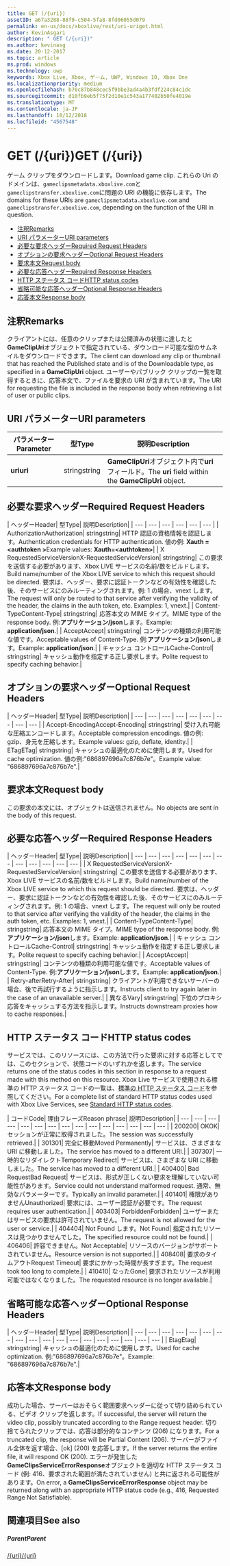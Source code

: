 ```yaml
---
title: GET (/{uri})
assetID: a67a3288-88f9-c504-5fa8-8fd06055d079
permalink: en-us/docs/xboxlive/rest/uri-uriget.html
author: KevinAsgari
description: " GET (/{uri})"
ms.author: kevinasg
ms.date: 20-12-2017
ms.topic: article
ms.prod: windows
ms.technology: uwp
keywords: Xbox Live, Xbox, ゲーム, UWP, Windows 10, Xbox One
ms.localizationpriority: medium
ms.openlocfilehash: b70c87b848cec5f9bbe3ad4a4b3fdf224c84c1dc
ms.sourcegitcommit: d10fb9eb5f75f2d10e1c543a177402b50fe4019e
ms.translationtype: MT
ms.contentlocale: ja-JP
ms.lasthandoff: 10/12/2018
ms.locfileid: "4567548"
---
```

# <a name="get-uri"></a><span data-ttu-id="a35dc-104">GET (/{uri})</span><span class="sxs-lookup"><span data-stu-id="a35dc-104">GET (/{uri})</span></span>
<span data-ttu-id="a35dc-105">ゲーム クリップをダウンロードします。</span><span class="sxs-lookup"><span data-stu-id="a35dc-105">Download game clip.</span></span> <span data-ttu-id="a35dc-106">これらの Uri のドメインは、`gameclipsmetadata.xboxlive.com`と`gameclipstransfer.xboxlive.com`に問題の URI の機能に依存します。</span><span class="sxs-lookup"><span data-stu-id="a35dc-106">The domains for these URIs are `gameclipsmetadata.xboxlive.com` and `gameclipstransfer.xboxlive.com`, depending on the function of the URI in question.</span></span>
 
  * [<span data-ttu-id="a35dc-107">注釈</span><span class="sxs-lookup"><span data-stu-id="a35dc-107">Remarks</span></span>](#ID4EX)
  * [<span data-ttu-id="a35dc-108">URI パラメーター</span><span class="sxs-lookup"><span data-stu-id="a35dc-108">URI parameters</span></span>](#ID4EDB)
  * [<span data-ttu-id="a35dc-109">必要な要求ヘッダー</span><span class="sxs-lookup"><span data-stu-id="a35dc-109">Required Request Headers</span></span>](#ID4EEC)
  * [<span data-ttu-id="a35dc-110">オプションの要求ヘッダー</span><span class="sxs-lookup"><span data-stu-id="a35dc-110">Optional Request Headers</span></span>](#ID4EQE)
  * [<span data-ttu-id="a35dc-111">要求本文</span><span class="sxs-lookup"><span data-stu-id="a35dc-111">Request body</span></span>](#ID4EZF)
  * [<span data-ttu-id="a35dc-112">必要な応答ヘッダー</span><span class="sxs-lookup"><span data-stu-id="a35dc-112">Required Response Headers</span></span>](#ID4EEG)
  * [<span data-ttu-id="a35dc-113">HTTP ステータス コード</span><span class="sxs-lookup"><span data-stu-id="a35dc-113">HTTP status codes</span></span>](#ID4EYAAC)
  * [<span data-ttu-id="a35dc-114">省略可能な応答ヘッダー</span><span class="sxs-lookup"><span data-stu-id="a35dc-114">Optional Response Headers</span></span>](#ID4EOFAC)
  * [<span data-ttu-id="a35dc-115">応答本文</span><span class="sxs-lookup"><span data-stu-id="a35dc-115">Response body</span></span>](#ID4EOGAC)
 
<a id="ID4EX"></a>

 
## <a name="remarks"></a><span data-ttu-id="a35dc-116">注釈</span><span class="sxs-lookup"><span data-stu-id="a35dc-116">Remarks</span></span>
 
<span data-ttu-id="a35dc-117">クライアントには、任意のクリップまたは公開済みの状態に達したと**GameClipUri**オブジェクトで指定されている、ダウンロード可能な型のサムネイルをダウンロードできます。</span><span class="sxs-lookup"><span data-stu-id="a35dc-117">The client can download any clip or thumbnail that has reached the Published state and is of the Downloadable type, as specified in a **GameClipUri** object.</span></span> <span data-ttu-id="a35dc-118">ユーザーやパブリック クリップの一覧を取得するときに、応答本文で、ファイルを要求の URI が含まれています。</span><span class="sxs-lookup"><span data-stu-id="a35dc-118">The URI for requesting the file is included in the response body when retrieving a list of user or public clips.</span></span>
  
<a id="ID4EDB"></a>

 
## <a name="uri-parameters"></a><span data-ttu-id="a35dc-119">URI パラメーター</span><span class="sxs-lookup"><span data-stu-id="a35dc-119">URI parameters</span></span>
 
| <span data-ttu-id="a35dc-120">パラメーター</span><span class="sxs-lookup"><span data-stu-id="a35dc-120">Parameter</span></span>| <span data-ttu-id="a35dc-121">型</span><span class="sxs-lookup"><span data-stu-id="a35dc-121">Type</span></span>| <span data-ttu-id="a35dc-122">説明</span><span class="sxs-lookup"><span data-stu-id="a35dc-122">Description</span></span>| 
| --- | --- | --- | 
| <b><span data-ttu-id="a35dc-123">uri</span><span class="sxs-lookup"><span data-stu-id="a35dc-123">uri</span></span></b>| <span data-ttu-id="a35dc-124">string</span><span class="sxs-lookup"><span data-stu-id="a35dc-124">string</span></span>| <span data-ttu-id="a35dc-125"><b>GameClipUri</b>オブジェクト内で<b>uri</b>フィールド。</span><span class="sxs-lookup"><span data-stu-id="a35dc-125">The <b>uri</b> field within the <b>GameClipUri</b> object.</span></span>| 
  
<a id="ID4EEC"></a>

 
## <a name="required-request-headers"></a><span data-ttu-id="a35dc-126">必要な要求ヘッダー</span><span class="sxs-lookup"><span data-stu-id="a35dc-126">Required Request Headers</span></span>
 
| <span data-ttu-id="a35dc-127">ヘッダー</span><span class="sxs-lookup"><span data-stu-id="a35dc-127">Header</span></span>| <span data-ttu-id="a35dc-128">型</span><span class="sxs-lookup"><span data-stu-id="a35dc-128">Type</span></span>| <span data-ttu-id="a35dc-129">説明</span><span class="sxs-lookup"><span data-stu-id="a35dc-129">Description</span></span>| 
| --- | --- | --- | --- | --- | --- | 
| <span data-ttu-id="a35dc-130">Authorization</span><span class="sxs-lookup"><span data-stu-id="a35dc-130">Authorization</span></span>| <span data-ttu-id="a35dc-131">string</span><span class="sxs-lookup"><span data-stu-id="a35dc-131">string</span></span>| <span data-ttu-id="a35dc-132">HTTP 認証の資格情報を認証します。</span><span class="sxs-lookup"><span data-stu-id="a35dc-132">Authentication credentials for HTTP authentication.</span></span> <span data-ttu-id="a35dc-133">値の例: <b>Xauth =&lt;authtoken ></b></span><span class="sxs-lookup"><span data-stu-id="a35dc-133">Example values: <b>Xauth=&lt;authtoken></b></span></span>| 
| <span data-ttu-id="a35dc-134">X RequestedServiceVersion</span><span class="sxs-lookup"><span data-stu-id="a35dc-134">X-RequestedServiceVersion</span></span>| <span data-ttu-id="a35dc-135">string</span><span class="sxs-lookup"><span data-stu-id="a35dc-135">string</span></span>| <span data-ttu-id="a35dc-136">この要求を送信する必要があります、Xbox LIVE サービスの名前/数をビルドします。</span><span class="sxs-lookup"><span data-stu-id="a35dc-136">Build name/number of the Xbox LIVE service to which this request should be directed.</span></span> <span data-ttu-id="a35dc-137">要求は、ヘッダー、要求に認証トークンなどの有効性を確認した後、そのサービスにのみルーティングされます。例: 1 の場合、vnext します。</span><span class="sxs-lookup"><span data-stu-id="a35dc-137">The request will only be routed to that service after verifying the validity of the header, the claims in the auth token, etc. Examples: 1, vnext.</span></span>| 
| <span data-ttu-id="a35dc-138">Content-Type</span><span class="sxs-lookup"><span data-stu-id="a35dc-138">Content-Type</span></span>| <span data-ttu-id="a35dc-139">string</span><span class="sxs-lookup"><span data-stu-id="a35dc-139">string</span></span>| <span data-ttu-id="a35dc-140">応答本文の MIME タイプ。</span><span class="sxs-lookup"><span data-stu-id="a35dc-140">MIME type of the response body.</span></span> <span data-ttu-id="a35dc-141">例:<b>アプリケーション/json</b>します。</span><span class="sxs-lookup"><span data-stu-id="a35dc-141">Example: <b>application/json</b>.</span></span>| 
| <span data-ttu-id="a35dc-142">Accept</span><span class="sxs-lookup"><span data-stu-id="a35dc-142">Accept</span></span>| <span data-ttu-id="a35dc-143">string</span><span class="sxs-lookup"><span data-stu-id="a35dc-143">string</span></span>| <span data-ttu-id="a35dc-144">コンテンツの種類の利用可能な値です。</span><span class="sxs-lookup"><span data-stu-id="a35dc-144">Acceptable values of Content-Type.</span></span> <span data-ttu-id="a35dc-145">例:<b>アプリケーション/json</b>します。</span><span class="sxs-lookup"><span data-stu-id="a35dc-145">Example: <b>application/json</b>.</span></span>| 
| <span data-ttu-id="a35dc-146">キャッシュ コントロール</span><span class="sxs-lookup"><span data-stu-id="a35dc-146">Cache-Control</span></span>| <span data-ttu-id="a35dc-147">string</span><span class="sxs-lookup"><span data-stu-id="a35dc-147">string</span></span>| <span data-ttu-id="a35dc-148">キャッシュ動作を指定する正し要求します。</span><span class="sxs-lookup"><span data-stu-id="a35dc-148">Polite request to specify caching behavior.</span></span>| 
  
<a id="ID4EQE"></a>

 
## <a name="optional-request-headers"></a><span data-ttu-id="a35dc-149">オプションの要求ヘッダー</span><span class="sxs-lookup"><span data-stu-id="a35dc-149">Optional Request Headers</span></span>
 
| <span data-ttu-id="a35dc-150">ヘッダー</span><span class="sxs-lookup"><span data-stu-id="a35dc-150">Header</span></span>| <span data-ttu-id="a35dc-151">型</span><span class="sxs-lookup"><span data-stu-id="a35dc-151">Type</span></span>| <span data-ttu-id="a35dc-152">説明</span><span class="sxs-lookup"><span data-stu-id="a35dc-152">Description</span></span>| 
| --- | --- | --- | --- | --- | --- | --- | --- | --- | 
| <span data-ttu-id="a35dc-153">Accept-Encoding</span><span class="sxs-lookup"><span data-stu-id="a35dc-153">Accept-Encoding</span></span>| <span data-ttu-id="a35dc-154">string</span><span class="sxs-lookup"><span data-stu-id="a35dc-154">string</span></span>| <span data-ttu-id="a35dc-155">受け入れ可能な圧縮エンコードします。</span><span class="sxs-lookup"><span data-stu-id="a35dc-155">Acceptable compression encodings.</span></span> <span data-ttu-id="a35dc-156">値の例: gzip、身元を圧縮します。</span><span class="sxs-lookup"><span data-stu-id="a35dc-156">Example values: gzip, deflate, identity.</span></span>| 
| <span data-ttu-id="a35dc-157">ETag</span><span class="sxs-lookup"><span data-stu-id="a35dc-157">ETag</span></span>| <span data-ttu-id="a35dc-158">string</span><span class="sxs-lookup"><span data-stu-id="a35dc-158">string</span></span>| <span data-ttu-id="a35dc-159">キャッシュの最適化のために使用します。</span><span class="sxs-lookup"><span data-stu-id="a35dc-159">Used for cache optimization.</span></span> <span data-ttu-id="a35dc-160">値の例:"686897696a7c876b7e"。</span><span class="sxs-lookup"><span data-stu-id="a35dc-160">Example value: "686897696a7c876b7e".</span></span>| 
  
<a id="ID4EZF"></a>

 
## <a name="request-body"></a><span data-ttu-id="a35dc-161">要求本文</span><span class="sxs-lookup"><span data-stu-id="a35dc-161">Request body</span></span>
 
<span data-ttu-id="a35dc-162">この要求の本文には、オブジェクトは送信されません。</span><span class="sxs-lookup"><span data-stu-id="a35dc-162">No objects are sent in the body of this request.</span></span>
  
<a id="ID4EEG"></a>

 
## <a name="required-response-headers"></a><span data-ttu-id="a35dc-163">必要な応答ヘッダー</span><span class="sxs-lookup"><span data-stu-id="a35dc-163">Required Response Headers</span></span>
 
| <span data-ttu-id="a35dc-164">ヘッダー</span><span class="sxs-lookup"><span data-stu-id="a35dc-164">Header</span></span>| <span data-ttu-id="a35dc-165">型</span><span class="sxs-lookup"><span data-stu-id="a35dc-165">Type</span></span>| <span data-ttu-id="a35dc-166">説明</span><span class="sxs-lookup"><span data-stu-id="a35dc-166">Description</span></span>| 
| --- | --- | --- | --- | --- | --- | --- | --- | --- | --- | --- | --- | 
| <span data-ttu-id="a35dc-167">X RequestedServiceVersion</span><span class="sxs-lookup"><span data-stu-id="a35dc-167">X-RequestedServiceVersion</span></span>| <span data-ttu-id="a35dc-168">string</span><span class="sxs-lookup"><span data-stu-id="a35dc-168">string</span></span>| <span data-ttu-id="a35dc-169">この要求を送信する必要があります、Xbox LIVE サービスの名前/数をビルドします。</span><span class="sxs-lookup"><span data-stu-id="a35dc-169">Build name/number of the Xbox LIVE service to which this request should be directed.</span></span> <span data-ttu-id="a35dc-170">要求は、ヘッダー、要求に認証トークンなどの有効性を確認した後、そのサービスにのみルーティングされます。例: 1 の場合、vnext します。</span><span class="sxs-lookup"><span data-stu-id="a35dc-170">The request will only be routed to that service after verifying the validity of the header, the claims in the auth token, etc. Examples: 1, vnext.</span></span>| 
| <span data-ttu-id="a35dc-171">Content-Type</span><span class="sxs-lookup"><span data-stu-id="a35dc-171">Content-Type</span></span>| <span data-ttu-id="a35dc-172">string</span><span class="sxs-lookup"><span data-stu-id="a35dc-172">string</span></span>| <span data-ttu-id="a35dc-173">応答本文の MIME タイプ。</span><span class="sxs-lookup"><span data-stu-id="a35dc-173">MIME type of the response body.</span></span> <span data-ttu-id="a35dc-174">例:<b>アプリケーション/json</b>します。</span><span class="sxs-lookup"><span data-stu-id="a35dc-174">Example: <b>application/json</b>.</span></span>| 
| <span data-ttu-id="a35dc-175">キャッシュ コントロール</span><span class="sxs-lookup"><span data-stu-id="a35dc-175">Cache-Control</span></span>| <span data-ttu-id="a35dc-176">string</span><span class="sxs-lookup"><span data-stu-id="a35dc-176">string</span></span>| <span data-ttu-id="a35dc-177">キャッシュ動作を指定する正し要求します。</span><span class="sxs-lookup"><span data-stu-id="a35dc-177">Polite request to specify caching behavior.</span></span>| 
| <span data-ttu-id="a35dc-178">Accept</span><span class="sxs-lookup"><span data-stu-id="a35dc-178">Accept</span></span>| <span data-ttu-id="a35dc-179">string</span><span class="sxs-lookup"><span data-stu-id="a35dc-179">string</span></span>| <span data-ttu-id="a35dc-180">コンテンツの種類の利用可能な値です。</span><span class="sxs-lookup"><span data-stu-id="a35dc-180">Acceptable values of Content-Type.</span></span> <span data-ttu-id="a35dc-181">例:<b>アプリケーション/json</b>します。</span><span class="sxs-lookup"><span data-stu-id="a35dc-181">Example: <b>application/json</b>.</span></span>| 
| <span data-ttu-id="a35dc-182">Retry-after</span><span class="sxs-lookup"><span data-stu-id="a35dc-182">Retry-After</span></span>| <span data-ttu-id="a35dc-183">string</span><span class="sxs-lookup"><span data-stu-id="a35dc-183">string</span></span>| <span data-ttu-id="a35dc-184">クライアントが利用できないサーバーの場合、後で再試行するように指示します。</span><span class="sxs-lookup"><span data-stu-id="a35dc-184">Instructs client to try again later in the case of an unavailable server.</span></span>| 
| <span data-ttu-id="a35dc-185">異なる</span><span class="sxs-lookup"><span data-stu-id="a35dc-185">Vary</span></span>| <span data-ttu-id="a35dc-186">string</span><span class="sxs-lookup"><span data-stu-id="a35dc-186">string</span></span>| <span data-ttu-id="a35dc-187">下位のプロキシ応答をキャッシュする方法を指示します。</span><span class="sxs-lookup"><span data-stu-id="a35dc-187">Instructs downstream proxies how to cache responses.</span></span>| 
  
<a id="ID4EYAAC"></a>

 
## <a name="http-status-codes"></a><span data-ttu-id="a35dc-188">HTTP ステータス コード</span><span class="sxs-lookup"><span data-stu-id="a35dc-188">HTTP status codes</span></span>
 
<span data-ttu-id="a35dc-189">サービスでは、このリソースには、この方法で行った要求に対する応答としてでは、このセクションで、状態コードのいずれかを返します。</span><span class="sxs-lookup"><span data-stu-id="a35dc-189">The service returns one of the status codes in this section in response to a request made with this method on this resource.</span></span> <span data-ttu-id="a35dc-190">Xbox Live サービスで使用される標準の HTTP ステータス コードの一覧は、[標準の HTTP ステータス コード](../../additional/httpstatuscodes.md)を参照してください。</span><span class="sxs-lookup"><span data-stu-id="a35dc-190">For a complete list of standard HTTP status codes used with Xbox Live Services, see [Standard HTTP status codes](../../additional/httpstatuscodes.md).</span></span>
 
| <span data-ttu-id="a35dc-191">コード</span><span class="sxs-lookup"><span data-stu-id="a35dc-191">Code</span></span>| <span data-ttu-id="a35dc-192">理由フレーズ</span><span class="sxs-lookup"><span data-stu-id="a35dc-192">Reason phrase</span></span>| <span data-ttu-id="a35dc-193">説明</span><span class="sxs-lookup"><span data-stu-id="a35dc-193">Description</span></span>| 
| --- | --- | --- | --- | --- | --- | --- | --- | --- | --- | --- | --- | --- | --- | --- | 
| <span data-ttu-id="a35dc-194">200</span><span class="sxs-lookup"><span data-stu-id="a35dc-194">200</span></span>| <span data-ttu-id="a35dc-195">OK</span><span class="sxs-lookup"><span data-stu-id="a35dc-195">OK</span></span>| <span data-ttu-id="a35dc-196">セッションが正常に取得されました。</span><span class="sxs-lookup"><span data-stu-id="a35dc-196">The session was successfully retrieved.</span></span>| 
| <span data-ttu-id="a35dc-197">301</span><span class="sxs-lookup"><span data-stu-id="a35dc-197">301</span></span>| <span data-ttu-id="a35dc-198">完全に移動</span><span class="sxs-lookup"><span data-stu-id="a35dc-198">Moved Permanently</span></span>| <span data-ttu-id="a35dc-199">サービスは、さまざまな URI に移動しました。</span><span class="sxs-lookup"><span data-stu-id="a35dc-199">The service has moved to a different URI.</span></span>| 
| <span data-ttu-id="a35dc-200">307</span><span class="sxs-lookup"><span data-stu-id="a35dc-200">307</span></span>| <span data-ttu-id="a35dc-201">一時的なリダイレクト</span><span class="sxs-lookup"><span data-stu-id="a35dc-201">Temporary Redirect</span></span>| <span data-ttu-id="a35dc-202">サービスは、さまざまな URI に移動しました。</span><span class="sxs-lookup"><span data-stu-id="a35dc-202">The service has moved to a different URI.</span></span>| 
| <span data-ttu-id="a35dc-203">400</span><span class="sxs-lookup"><span data-stu-id="a35dc-203">400</span></span>| <span data-ttu-id="a35dc-204">Bad Request</span><span class="sxs-lookup"><span data-stu-id="a35dc-204">Bad Request</span></span>| <span data-ttu-id="a35dc-205">サービスは、形式が正しくない要求を理解していない可能性があります。</span><span class="sxs-lookup"><span data-stu-id="a35dc-205">Service could not understand malformed request.</span></span> <span data-ttu-id="a35dc-206">通常、無効なパラメーターです。</span><span class="sxs-lookup"><span data-stu-id="a35dc-206">Typically an invalid parameter.</span></span>| 
| <span data-ttu-id="a35dc-207">401</span><span class="sxs-lookup"><span data-stu-id="a35dc-207">401</span></span>| <span data-ttu-id="a35dc-208">権限がありません</span><span class="sxs-lookup"><span data-stu-id="a35dc-208">Unauthorized</span></span>| <span data-ttu-id="a35dc-209">要求には、ユーザー認証が必要です。</span><span class="sxs-lookup"><span data-stu-id="a35dc-209">The request requires user authentication.</span></span>| 
| <span data-ttu-id="a35dc-210">403</span><span class="sxs-lookup"><span data-stu-id="a35dc-210">403</span></span>| <span data-ttu-id="a35dc-211">Forbidden</span><span class="sxs-lookup"><span data-stu-id="a35dc-211">Forbidden</span></span>| <span data-ttu-id="a35dc-212">ユーザーまたはサービスの要求は許可されていません。</span><span class="sxs-lookup"><span data-stu-id="a35dc-212">The request is not allowed for the user or service.</span></span>| 
| <span data-ttu-id="a35dc-213">404</span><span class="sxs-lookup"><span data-stu-id="a35dc-213">404</span></span>| <span data-ttu-id="a35dc-214">Not Found します。</span><span class="sxs-lookup"><span data-stu-id="a35dc-214">Not Found</span></span>| <span data-ttu-id="a35dc-215">指定されたリソースは見つかりませんでした。</span><span class="sxs-lookup"><span data-stu-id="a35dc-215">The specified resource could not be found.</span></span>| 
| <span data-ttu-id="a35dc-216">406</span><span class="sxs-lookup"><span data-stu-id="a35dc-216">406</span></span>| <span data-ttu-id="a35dc-217">許容できません。</span><span class="sxs-lookup"><span data-stu-id="a35dc-217">Not Acceptable</span></span>| <span data-ttu-id="a35dc-218">リソースのバージョンがサポートされていません。</span><span class="sxs-lookup"><span data-stu-id="a35dc-218">Resource version is not supported.</span></span>| 
| <span data-ttu-id="a35dc-219">408</span><span class="sxs-lookup"><span data-stu-id="a35dc-219">408</span></span>| <span data-ttu-id="a35dc-220">要求のタイムアウト</span><span class="sxs-lookup"><span data-stu-id="a35dc-220">Request Timeout</span></span>| <span data-ttu-id="a35dc-221">要求にかかった時間が長すぎます。</span><span class="sxs-lookup"><span data-stu-id="a35dc-221">The request took too long to complete.</span></span>| 
| <span data-ttu-id="a35dc-222">410</span><span class="sxs-lookup"><span data-stu-id="a35dc-222">410</span></span>| <span data-ttu-id="a35dc-223">なった</span><span class="sxs-lookup"><span data-stu-id="a35dc-223">Gone</span></span>| <span data-ttu-id="a35dc-224">要求されたリソースが利用可能ではなくなりました。</span><span class="sxs-lookup"><span data-stu-id="a35dc-224">The requested resource is no longer available.</span></span>| 
  
<a id="ID4EOFAC"></a>

 
## <a name="optional-response-headers"></a><span data-ttu-id="a35dc-225">省略可能な応答ヘッダー</span><span class="sxs-lookup"><span data-stu-id="a35dc-225">Optional Response Headers</span></span>
 
| <span data-ttu-id="a35dc-226">ヘッダー</span><span class="sxs-lookup"><span data-stu-id="a35dc-226">Header</span></span>| <span data-ttu-id="a35dc-227">型</span><span class="sxs-lookup"><span data-stu-id="a35dc-227">Type</span></span>| <span data-ttu-id="a35dc-228">説明</span><span class="sxs-lookup"><span data-stu-id="a35dc-228">Description</span></span>| 
| --- | --- | --- | --- | --- | --- | --- | --- | --- | --- | --- | --- | --- | --- | --- | --- | --- | --- | 
| <span data-ttu-id="a35dc-229">Etag</span><span class="sxs-lookup"><span data-stu-id="a35dc-229">Etag</span></span>| <span data-ttu-id="a35dc-230">string</span><span class="sxs-lookup"><span data-stu-id="a35dc-230">string</span></span>| <span data-ttu-id="a35dc-231">キャッシュの最適化のために使用します。</span><span class="sxs-lookup"><span data-stu-id="a35dc-231">Used for cache optimization.</span></span> <span data-ttu-id="a35dc-232">例:"686897696a7c876b7e"。</span><span class="sxs-lookup"><span data-stu-id="a35dc-232">Example: "686897696a7c876b7e".</span></span>| 
  
<a id="ID4EOGAC"></a>

 
## <a name="response-body"></a><span data-ttu-id="a35dc-233">応答本文</span><span class="sxs-lookup"><span data-stu-id="a35dc-233">Response body</span></span>
 
<a id="ID4EUGAC"></a>

  
 
<span data-ttu-id="a35dc-234">成功した場合、サーバーはおそらく範囲要求ヘッダーに従って切り詰められている、ビデオ クリップを返します。</span><span class="sxs-lookup"><span data-stu-id="a35dc-234">If successful, the server will return the video clip, possibly truncated according to the Range request header.</span></span> <span data-ttu-id="a35dc-235">切り捨てられたクリップでは、応答は部分的なコンテンツ (206) になります。</span><span class="sxs-lookup"><span data-stu-id="a35dc-235">For a truncated clip, the response will be Partial Content (206).</span></span> <span data-ttu-id="a35dc-236">サーバーがファイル全体を返す場合、[ok] (200) を応答します。</span><span class="sxs-lookup"><span data-stu-id="a35dc-236">If the server returns the entire file, it will respond OK (200).</span></span> <span data-ttu-id="a35dc-237">エラーが発生した**GameClipsServiceErrorResponse**オブジェクトを適切な HTTP ステータス コード (例: 416、要求された範囲が満たされていません) と共に返される可能性があります。</span><span class="sxs-lookup"><span data-stu-id="a35dc-237">On error, a **GameClipsServiceErrorResponse** object may be returned along with an appropriate HTTP status code (e.g., 416, Requested Range Not Satisfiable).</span></span>
   
<a id="ID4E4GAC"></a>

 
## <a name="see-also"></a><span data-ttu-id="a35dc-238">関連項目</span><span class="sxs-lookup"><span data-stu-id="a35dc-238">See also</span></span>
 
<a id="ID4E6GAC"></a>

 
##### <a name="parent"></a><span data-ttu-id="a35dc-239">Parent</span><span class="sxs-lookup"><span data-stu-id="a35dc-239">Parent</span></span> 

[<span data-ttu-id="a35dc-240">/{uri}</span><span class="sxs-lookup"><span data-stu-id="a35dc-240">/{uri}</span></span>](uri-uri.md)

   
